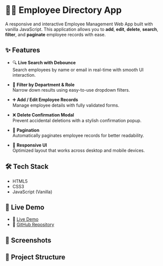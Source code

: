 # 🧑‍💼 Employee Directory App

A responsive and interactive Employee Management Web App built with vanilla JavaScript. This application allows you to **add**, **edit**, **delete**, **search**, **filter**, and **paginate** employee records with ease.

## ✨ Features

- 🔍 **Live Search with Debounce**  
  Search employees by name or email in real-time with smooth UI interaction.

- 📂 **Filter by Department & Role**  
  Narrow down results using easy-to-use dropdown filters.

- ➕ **Add / Edit Employee Records**  
  Manage employee details with fully validated forms.

- ❌ **Delete Confirmation Modal**  
  Prevent accidental deletions with a stylish confirmation popup.

- 📄 **Pagination**  
  Automatically paginates employee records for better readability.

- 📱 **Responsive UI**  
  Optimized layout that works across desktop and mobile devices.

## 🛠️ Tech Stack

- HTML5  
- CSS3  
- JavaScript (Vanilla)

## 🚀 Live Demo

- 🔗 [Live Demo](https://your-live-link.netlify.app)
- 🔗 [GitHub Repository](https://github.com/yourusername/employee-directory-app)

## 📸 Screenshots

<!-- Add screenshot images here -->
<!-- ![Dashboard View](link-to-image) -->
<!-- ![Form Modal](link-to-image) -->

## 📂 Project Structure

